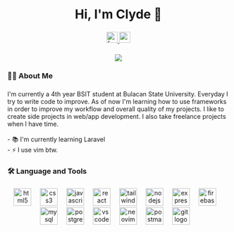 ###

<h1 align="center">Hi, I'm Clyde 👋</h1>

###

<div align="center">
  <a href="https://www.facebook.com/clydemondero24">
    <img src="https://img.shields.io/static/v1?message=Facebook&logo=facebook&label=&color=1877F2&logoColor=white&labelColor=&style=for-the-badge" height="25" alt="facebook logo"  />
  </a>
  <a href="https://mail.google.com/mail/?view=cm&fs=1&to=clydereinyel.mondero.c@gmail.com">
    <img src="https://img.shields.io/static/v1?message=Gmail&logo=gmail&label=&color=D14836&logoColor=white&labelColor=&style=for-the-badge" height="25" alt="gmail logo"  />
  </a>
</div>

###

<div align="center">
  <img src="https://visitor-badge.laobi.icu/badge?page_id=ClydeMondero.ClydeMondero&"  />
</div>

###

<h3 align="left">👨‍💻  About Me</h3>

###

<p align="left">I'm currently a 4th year BSIT student at Bulacan State University. Everyday I try to write code to improve. As of now I'm learning how to use frameworks in order to improve my workflow and overall quality of my projects. I like to create side projects in web/app development. I also take freelance projects when I have time. <br><br>- 📚 I'm currently learning Laravel<br>- ⚡ I use vim btw.</p>

###

<h3 align="left">🛠 Language and Tools</h3>

###

<div align="center">
  <img src="https://skillicons.dev/icons?i=html" height="40" alt="html5 logo"  />
  <img width="12" />
  <img src="https://skillicons.dev/icons?i=css" height="40" alt="css3 logo"  />
  <img width="12" />
  <img src="https://skillicons.dev/icons?i=js" height="40" alt="javascript logo"  />
  <img width="12" />
  <img src="https://skillicons.dev/icons?i=react" height="40" alt="react logo"  />
  <img width="12" />
  <img src="https://skillicons.dev/icons?i=tailwind" height="40" alt="tailwindcss logo"  />
  <img width="12" /> 
  <img src="https://skillicons.dev/icons?i=nodejs" height="40" alt="nodejs logo"  />
  <img width="12" />
  <img src="https://skillicons.dev/icons?i=express" height="40" alt="express logo"  />
  <img width="12" />
  <img src="https://skillicons.dev/icons?i=firebase" height="40" alt="firebase logo"  />
  <img width="12" />
 <img src="https://skillicons.dev/icons?i=mysql" height="40" alt="mysql logo"  />
  <img width="12" />
<img src="https://skillicons.dev/icons?i=postgresql" height="40" alt="postgresql logo"  />
  <img width="12" />
<img src="https://skillicons.dev/icons?i=vscode" height="40" alt="vscode logo"  />
  <img width="12" />
<img src="https://skillicons.dev/icons?i=neovim" height="40" alt="neovim logo"  />
  <img width="12" />
<img src="https://skillicons.dev/icons?i=postman" height="40" alt="postman logo"  />
  <img width="12" />
<img src="https://skillicons.dev/icons?i=git" height="40" alt="git logo"  />
  <img width="12" />
</div>

###

